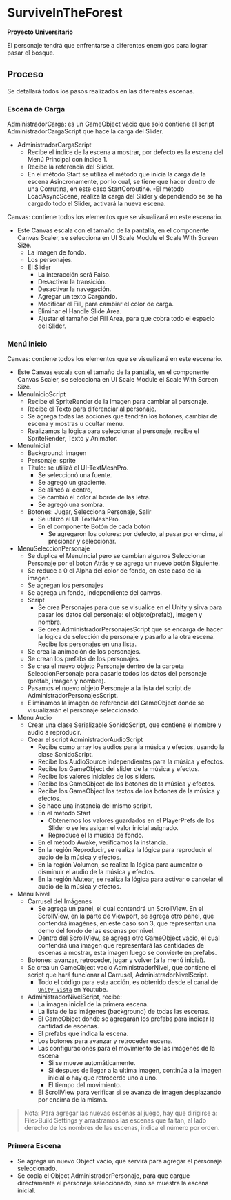 # SurviveInTheForest

**Proyecto Universitario**

El personaje tendrá que enfrentarse a diferentes enemigos para lograr pasar el bosque.

## Proceso

Se detallará todos los pasos realizados en las diferentes escenas.

### Escena de Carga

AdministradorCarga: es un GameObject vacio que solo contiene el script AdministradorCargaScript que hace la carga del Slider.

- AdministradorCargaScript
  - Recibe el índice de la escena a mostrar, por defecto es la escena del Menú Principal con índice 1.
  - Recibe la referencia del Slider.
  - En el método Start se utiliza el método que inicia la carga de la escena Asincronamente, por lo cual, se tiene que hacer dentro de una Corrutina, en este caso StartCoroutine.
  -El método LoadAsyncScene, realiza la carga del Slider y dependiendo se se ha cargado todo el Slider, activará la nueva escena.

Canvas: contiene todos los elementos que se visualizará en este escenario.

- Este Canvas escala con el tamaño de la pantalla, en el componente Canvas Scaler, se selecciona en UI Scale Module el Scale With Screen Size.
  - La imagen de fondo.
  - Los personajes.
  - El Slider
    - La interacción será Falso.
    - Desactivar la transición.
    - Desactivar la navegación.
    - Agregar un texto Cargando.
    - Modificar el Fill, para cambiar el color de carga.
    - Eliminar el Handle Slide Area.
    - Ajustar el tamaño del Fill Area, para que cobra todo el espacio del Slider.

### Menú Inicio

Canvas: contiene todos los elementos que se visualizará en este escenario.

- Este Canvas escala con el tamaño de la pantalla, en el componente Canvas Scaler, se selecciona en UI Scale Module el Scale With Screen Size.
- MenuInicioScript
  - Recibe el SpriteRender de la Imagen para cambiar al personaje.
  - Recibe el Texto para diferenciar al personaje.
  - Se agrega todas las acciones que tendrán los botones, cambiar de escena y mostras u ocultar menu.
  - Realizamos la lógica para seleccionar al personaje, recibe el SpriteRender, Texto y Animator.
- MenuInicial
  - Background: imagen
  - Personaje: sprite
  - Título: se utilizó el UI-TextMeshPro.
    - Se seleccionó una fuente.
    - Se agregó un gradiente.
    - Se alineó al centro,
    - Se cambió el color al borde de las letra.
    - Se agregó una sombra.
  - Botones: Jugar, Selecciona Personaje, Salir
    - Se utilizó el UI-TextMeshPro.
    - En el componente Botón de cada botón
      - Se agregaron los colores: por defecto, al pasar por encima, al presionar y seleccionar.
- MenuSeleccionPersonaje
  - Se duplica el MenuIncial pero se cambian algunos Seleccionar Personaje por el boton Atrás y se agrega un nuevo botón Siguiente.
  - Se reduce a 0 el Alpha del color de fondo, en este caso de la imagen.
  - Se agregan los personajes
  - Se agrega un fondo, independiente del canvas.
  - Script
    - Se crea Personajes para que se visualice en el Unity y sirva para pasar los datos del personaje: el objeto(prefab), imagen y nombre.
    - Se crea AdministradorPersonajesScript que se encarga de hacer la lógica de selección de personaje y pasarlo a la otra escena. Recibe los personajes en una lista.
  - Se crea la animación de los personajes.
  - Se crean los prefabs de los personajes.
  - Se crea el nuevo objeto Personaje dentro de la carpeta SeleccionPersonaje para pasarle todos los datos del personaje (prefab, imagen y nombre).
  - Pasamos el nuevo objeto Personaje a la lista del script de AdministradorPersonajesScript.
  - Eliminamos la imagen de referencia del GameObject donde se visualizarán el personaje seleccionado.
- Menu Audio
  - Crear una clase Serializable SonidoScript, que contiene el nombre y audio a reproducir.
  - Crear el script AdministradorAudioScript
    - Recibe como array los audios para la música y efectos, usando la clase SonidoScript.
    - Recibe los AudioSource independientes para la música y efectos.
    - Recibe los GameObject del slider de la música y efectos.
    - Recibe los valores iniciales de los sliders.
    - Recibe los GameObject de los botones de la música y efectos.
    - Recibe los GameObject los textos de los botones de la música y efectos.
    - Se hace una instancia del mismo scriplt.
    - En el método Start
      - Obtenemos los valores guardados en el PlayerPrefs de los Slider o se les asigan el valor inicial asignado.
      - Reproduce el la música de fondo.
    - En el método Awake, verificamos la instancia.
    - En la región Reproducir, se realiza la lógica para reproducir el audio de la música y efectos.
    - En la región Volumen, se realiza la lógica para aumentar o disminuir el audio de la música y efectos.
    - En la región Mutear, se realiza la lógica para activar o cancelar el audio de la música y efectos.
- Menu Nivel
  - Carrusel del Imágenes
    - Se agrega un panel, el cual contendrá un ScrollView. En el ScrollView, en la parte de Viewport, se agrega otro panel, que contendrá imagénes, en este caso son 3, que representan una demo del fondo de las escenas por nivel.
    - Dentro del ScrollView, se agrega otro GameObject vacio, el cual contendrá una imagen que representará las cantidades de escenas a mostrar, esta imagen luego se convierte en prefabs.
  - Botones: avanzar, retroceder, jugar y volver (a la menú inicial).
  - Se crea un GameObject vacio AdministradorNivel, que contiene el script que hará funcionar al Carrusel, AdministradorNivelScript.
    - Todo el código para esta acción, es obtenido desde el canal de [`Unity Vista`][Unity_Vista] en Youtube.
  - AdministradorNivelScript, recibe:
    - La imagen inicial de la primera escena.
    - La lista de las imágenes (background) de todas las escenas.
    - El GameObject donde se agregarán los prefabs para indicar la cantidad de escenas.
    - El prefabs que indica la escena.
    - Los botones para avanzar y retroceder escena.
    - Las configuraciones para el movimiento de las imágenes de la escena
      - Si se mueve automáticamente.
      - Si despues de llegar a la ultima imagen, continúa a la imagen inicial o hay que retrocerde uno a uno.
      - El tiempo del movimiento.
    - El ScrollView para verificar si se avanza de imagen desplazando por encima de la misma.

> Nota: Para agregar las nuevas escenas al juego, hay que dirigirse a: File>Build Settings y arrastramos las escenas que faltan, al lado derecho de los nombres de las escenas, indica el número por orden.

### Primera Escena

- Se agrega un nuevo Object vacio, que servirá para agregar el personaje seleccionado.
- Se copia el Object AdministradorPersonaje, para que cargue directamente el personaje seleccionado, sino se muestra la escena inicial.

[//]: # (Enlaces a la documentación)

[Unity_Vista]: <https://www.youtube.com/watch?v=OEcpoDjSiCw>
